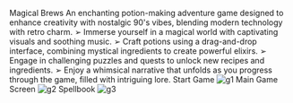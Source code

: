 Magical Brews
An enchanting potion-making adventure game designed to enhance creativity with nostalgic 90's vibes,
blending modern technology with retro charm.
➢ Immerse yourself in a magical world with captivating visuals and soothing music.
➢ Craft potions using a drag-and-drop interface, combining mystical ingredients to create powerful
elixirs.
➢ Engage in challenging puzzles and quests to unlock new recipes and ingredients.
➢ Enjoy a whimsical narrative that unfolds as you progress through the game, filled with intriguing
lore.
Start Game
![g1](https://github.com/manasvinaik/Magical-Brews/assets/140634573/8c6e9a96-7dc0-49f9-9341-85b7bac81348)
Main Game Screen
![g2](https://github.com/manasvinaik/Magical-Brews/assets/140634573/40f000d9-454a-4ee8-85b5-0f5e9000b5d7)
Spellbook
![g3](https://github.com/manasvinaik/Magical-Brews/assets/140634573/287166ca-a55f-4e81-a48f-91463cf2e16b)
